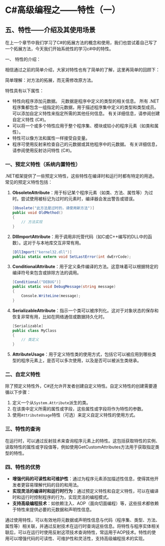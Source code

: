 # C#高级编程之——特性（一）

## 五、特性——介绍及其使用场景

在上一个章节中我们学习了C#的拓展方法的概念和使用，我们也尝试着自己写了一个拓展方法，今天我们开始系统性的学习c#中的特性。

一、 特性的介绍：

相信通过之前的简单介绍，大家对特性也有了简单的了解，这里再简单的回顾下：

简单理解：对方法的拓展，而无需修改原方法。

特性具有以下属性：

- 特性向程序添加元数据。 元数据是程序中定义的类型的相关信息。 所有 .NET 程序集都包含一组指定的元数据，用于描述程序集中定义的类型和类型成员。 可以添加自定义特性来指定所需的其他任何信息。 有关详细信息，请参阅创建自定义特性 (C#)。
- 可以将一个或多个特性应用于整个程序集、模块或较小的程序元素（如类和属性）。
- 特性可以像方法和属性一样接受自变量。
- 程序可使用反射来检查自己的元数据或其他程序中的元数据。 有关详细信息，请参阅使用反射访问特性 (C#)。

### 一、预定义特性（系统内置特性）

.NET框架提供了一些预定义特性，这些特性在编译时和运行时都有特定的用途。常见的预定义特性包括：

1. **ObsoleteAttribute**：用于标记某个程序元素（如类、方法、属性等）为过时。尝试使用被标记为过时的元素时，编译器会发出警告或错误。

   ```csharp
   [Obsolete("此方法是过时的，请使用新方法")]
   public void OldMethod()
   {
       // 方法实现
   }
   ```

2. **DllImportAttribute**：用于调用非托管代码（如C或C++编写的DLL中的函数）。这对于与本地库交互非常有用。

   ```csharp
   [DllImport("kernel32.dll")]
   public static extern void SetLastError(int dwErrCode);
   ```

3. **ConditionalAttribute**：用于定义条件编译的方法。这意味着可以根据特定的编译符号来包含或排除方法的调用。

   ```csharp
   [Conditional("DEBUG")]
   public static void DebugMessage(string message)
   {
       Console.WriteLine(message);
   }
   ```

4. **SerializableAttribute**：指示一个类可以被序列化。这对于对象状态的保存和恢复非常有用，比如在网络通信或数据持久化时。

   ```csharp
   [Serializable]
   public class MyClass
   {
       // 类定义
   }
   ```

5. **AttributeUsage**：用于定义特性类的使用方式，包括它可以被应用到哪些类型的程序元素上，是否可以多次使用，以及是否可以被派生类继承。

### 二、自定义特性

除了预定义特性外，C#还允许开发者创建自定义特性。自定义特性的创建需要遵循以下步骤：

1. 定义一个从`System.Attribute`派生的类。
2. 在该类中定义所需的属性或字段，这些属性或字段将作为特性的参数。
3. 使用`AttributeUsage`特性（可选）来定义自定义特性的使用方式。

### 三、特性的查询

在运行时，可以通过反射技术来查询程序元素上的特性。这包括获取特性的实例、读取特性的属性或字段值等，例如使用GetCustomAttributes方法用于获取指定类型的特性。

### 四、特性的优势

* **增强代码的可读性和可维护性**：通过为程序元素添加描述性信息，使得其他开发者更容易理解代码的目的和用法。
* **实现灵活的编译时和运行时行为**：通过预定义特性和自定义特性，可以在编译时和运行时控制程序的行为，实现灵活的编程模式。
* **支持高级编程技术**：如依赖注入、AOP（面向切面编程）等，这些技术都依赖于特性来提供必要的元数据和声明性信息。

通过使用特性，可以有效地将元数据或声明性信息与代码（程序集、类型、方法、属性等）相关联，并通过反射技术在运行时查询这些信息。将特性与程序实体相关联后，可以在运行时使用反射这项技术查询特性，常运用于AOP技术。特性的使用可以增强代码的可读性、可维护性和灵活性，支持高级编程技术的实现。
